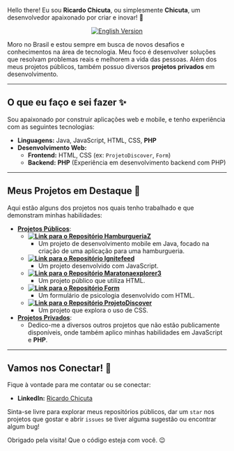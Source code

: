 Hello there! Eu sou **Ricardo Chicuta**, ou simplesmente **Chicuta**, um desenvolvedor apaixonado por criar e inovar! 🚀

<p align="center">
  <a href="README_en.md">
    <img src="https://img.shields.io/badge/English%20Version-Click%20here-blue?style=for-the-badge&logo=appveyor" alt="English Version">
  </a>
</p>

Moro no Brasil e estou sempre em busca de novos desafios e conhecimentos na área de tecnologia. Meu foco é desenvolver soluções que resolvam problemas reais e melhorem a vida das pessoas. Além dos meus projetos públicos, também possuo diversos **projetos privados** em desenvolvimento.

---

## O que eu faço e sei fazer ✨

Sou apaixonado por construir aplicações web e mobile, e tenho experiência com as seguintes tecnologias:

* **Linguagens:** Java, JavaScript, HTML, CSS, **PHP**
* **Desenvolvimento Web:**
    * **Frontend:** HTML, CSS (ex: `ProjetoDiscover`, `Form`)
    * **Backend:** **PHP** (Experiência em desenvolvimento backend com PHP)
---

## Meus Projetos em Destaque 🌟

Aqui estão alguns dos projetos nos quais tenho trabalhado e que demonstram minhas habilidades:

* **<ins>Projetos Públicos</ins>**:
    * **[![Link para o Repositório HamburgueriaZ](https://img.shields.io/badge/HamburgueriaZ-Java-orange)](https://github.com/Chicuta/HamburgueriaZ)**
        * Um projeto de desenvolvimento mobile em Java, focado na criação de uma aplicação para uma hamburgueria.
    * **[![Link para o Repositório Ignitefeed](https://img.shields.io/badge/Ignitefeed-JavaScript-yellow)](https://github.com/Chicuta/Ignitefeed)**
        * Um projeto desenvolvido com JavaScript.
    * **[![Link para o Repositório Maratonaexplorer3](https://img.shields.io/badge/Maratonaexplorer3-HTML-blue)](https://github.com/Chicuta/Maratonaexplorer3)**
        * Um projeto público que utiliza HTML.
    * **[![Link para o Repositório Form](https://img.shields.io/badge/Form-HTML-red)](https://github.com/Chicuta/Form)**
        * Um formulário de psicologia desenvolvido com HTML.
    * **[![Link para o Repositório ProjetoDiscover](https://img.shields.io/badge/ProjetoDiscover-CSS-green)](https://github.com/Chicuta/ProjetoDiscover)**
        * Um projeto que explora o uso de CSS.
* **<ins>Projetos Privados</ins>**:
    * Dedico-me a diversos outros projetos que não estão publicamente disponíveis, onde também aplico minhas habilidades em JavaScript e **PHP**.

---

## Vamos nos Conectar! 🤝

Fique à vontade para me contatar ou se conectar:

* **LinkedIn:** [Ricardo Chicuta](https://www.linkedin.com/in/ricardo-chicuta/)

Sinta-se livre para explorar meus repositórios públicos, dar um `star` nos projetos que gostar e abrir `issues` se tiver alguma sugestão ou encontrar algum bug!

Obrigado pela visita! Que o código esteja com você. 😉

